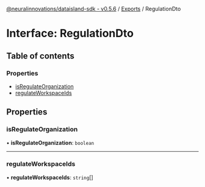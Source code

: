 [@neuralinnovations/dataisland-sdk - v0.5.6](../../README.md) / [Exports](../modules.md) / RegulationDto

# Interface: RegulationDto

## Table of contents

### Properties

- [isRegulateOrganization](RegulationDto.md#isregulateorganization)
- [regulateWorkspaceIds](RegulationDto.md#regulateworkspaceids)

## Properties

### isRegulateOrganization

• **isRegulateOrganization**: `boolean`

___

### regulateWorkspaceIds

• **regulateWorkspaceIds**: `string`[]
